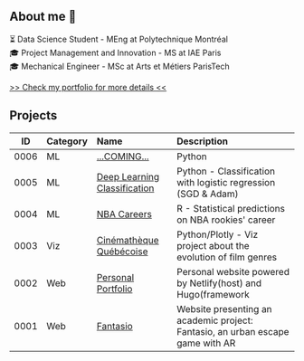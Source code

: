 ## About me 👋

⏳  Data Science Student - MEng at Polytechnique Montréal<br />
🎓 Project Management and Innovation - MS at IAE Paris   <br />
🎓 Mechanical Engineer - MSc at Arts et Métiers ParisTech <br />

[>> Check my portfolio for more details <<](https://morganp.netlify.app/)

## Projects

ID | Category | Name | Description
-----|:------|:-----|:-----
0006 |ML|[...COMING...](https://github.com/MorganPeju/inf8225_project) | Python 
0005 |ML|[Deep Learning Classification](https://github.com/MorganPeju/Probabilistic_AI) | Python - Classification with logistic regression (SGD & Adam)
0004 |ML|[NBA Careers](https://github.com/MorganPeju/ml-nba-proj)| R - Statistical predictions on NBA rookies' career
0003 |Viz|[Cinémathèque Québécoise](https://github.com/MorganPeju/polymtl-cinematheque-cq-web)  | Python/Plotly - Viz project about the evolution of film genres
0002 |Web|[Personal Portfolio](https://github.com/MorganPeju/personal-hugo-website) | Personal website powered by Netlify(host) and Hugo(framework
0001 |Web|[Fantasio](https://github.com/MorganPeju/fantasio) | Website presenting an academic project: Fantasio, an urban escape game with AR

<!--
**MorganPeju/MorganPeju** is a ✨ _special_ ✨ repository because its `README.md` (this file) appears on your GitHub profile.

Here are some ideas to get you started:

- 🔭 I’m currently working on ...
- 🌱 I’m currently learning ...
- 👯 I’m looking to collaborate on ...
- 🤔 I’m looking for help with ...
- 💬 Ask me about ...
- 📫 How to reach me: ...
- 😄 Pronouns: ...
- ⚡ Fun fact: ...
-->

